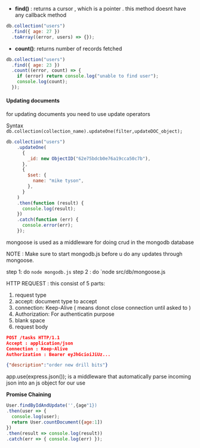 - **find()** : returns a cursor , which is a pointer .
  this method doesnt have any callback method

```javascript
db.collection("users")
  .find({ age: 27 })
  .toArray((error, users) => {});
```

- **count()**: returns number of records fetched

```javascript
db.collection("users")
  .find({ age: 23 })
  .count((error, count) => {
    if (error) return console.log("unable to find user");
    console.log(count);
  });
```

#### Updating documents

for updating documents you need to use update operators

Syntax ```db.collection(collection_name).updateOne(filter,updateDOC_object);```

```javascript
db.collection("users")
    .updateOne(
      {
        _id: new ObjectID("62e75bdcb0e76a19cca50c7b"),
      },
      {
        $set: {
          name: "mike tyson",
        },
      }
    )
    .then(function (result) {
      console.log(result);
    })
    .catch(function (err) {
      console.error(err);
    });
```

mongoose is used as a middleware for doing crud in the mongodb database

NOTE : Make sure to start mongodb.js before u do any updates through mongoose.

step 1: do `node mongodb.js`
step 2 : do `node src/db/mongoose.js



HTTP REQUEST  : this consist of 5 parts: 

1. request type 
2. accept: document type to accept 
3. connection: Keep-Alive ( means donot close connection until asked to )
4. Authorization: For authenticatin purpose 
5. blank space 
6. request body 

```json
POST /tasks HTTP/1.1
Accept : application/json
Connection : Keep-Alive
Authorization : Bearer eyJhGcioiJiUz...

{"description":"order new drill bits"}
```


app.use(express.json());  is a middleware
that automatically parse incoming json into an js object for our use 


**Promise Chaining**
```javascript
User.findByIdAndUpdate('',{age"1})
.then(user => {
  console.log(user);
  return User.countDocument({age:1])
})
.then(result => console.log(result))
.catch(err => { console.log(err) });

```